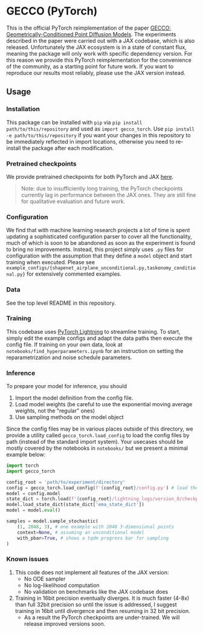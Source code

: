 # GECCO (PyTorch)
This is the official PyTorch reimplementation of the paper [GECCO: Geometrically-Conditioned Point Diffusion Models](https://arxiv.org/abs/2303.05916). The experiments described in the paper were carried out with a JAX codebase, which is also released. Unfortunately the JAX ecosystem is in a state of constant flux, meaning the package will only work with specific dependency version. For this reason we provide this PyTorch reimplementation for the convenience of the community, as a starting point for future work. If you want to reproduce our results most reliably, please use the JAX version instead.

## Usage
### Installation
This package can be installed with `pip` via `pip install path/to/this/repository` and used as `import gecco_torch`. Use `pip install -e path/to/this/repository` if you want your changes in this repository to be immediately reflected in import locations, otherwise you need to re-install the package after each modification.

### Pretrained checkpoints
We provide pretrained checkpoints for both PyTorch and JAX [here](https://datasets.epfl.ch/gecco-weights/index.html).

> Note: due to insufficiently long training, the PyTorch checkpoints currently lag in performance between the JAX ones. They are still fine for qualitative evaluation and future work.

### Configuration
We find that with machine learning research projects a lot of time is spent updating a sophisticated configuration parser to cover all the functionality, much of which is soon to be abandoned as soon as the experiment is found to bring no improvements. Instead, this project simply uses `.py` files for configuration with the assumption that they define a `model` object and start training when executed. Please see `example_configs/{shapenet_airplane_unconditional.py,taskonomy_conditional.py}` for extensively commented examples.

### Data
See the top level README in this repository.

### Training
This codebase uses [PyTorch Lightning](https://lightning.ai/docs/pytorch/stable/) to streamline training. To start, simply edit the example configs and adapt the data paths then execute the config file. If training on your own data, look at `notebooks/find_hyperparameters.ipynb` for an instruction on setting the reparametrization and noise schedule parameters.

### Inference
To prepare your model for inference, you should
1. Import the model definition from the config file.
2. Load model weights (be careful to use the exponential moving average weights, not the "regular" ones)
3. Use sampling methods on the model object

Since the config files may be in various places outside of this directory, we provide a utility called `gecco_torch.load_config` to load the config files by path (instead of the standard import system). Your usecases should be mostly covered by the notebooks in `notebooks/` but we present a minimal example below:

```python
import torch
import gecco_torch

config_root = 'path/to/experiment/directory'
config = gecco_torch.load_config(f'{config_root}/config.py') # load the model definition
model = config.model
state_dict = torch.load(f'{config_root}/lightning_logs/version_0/checkpoints/last.ckpt', map_location='cpu')
model.load_state_dict(state_dict['ema_state_dict'])
model = model.eval()

samples = model.sample_stochastic(
    (1, 2048, 3), # one example with 2048 3-dimensional points
    context=None, # assuming an unconditional model
    with_pbar=True, # shows a tqdm progress bar for sampling
)
```

### Known issues
1. This code does not implement all features of the JAX version:
    * No ODE sampler
    * No log-likelihood computation
    * No validation on benchmarks like the JAX codebase does
2. Training in 16bit precision eventually diverges. It is much faster (4-8x) than full 32bit precision so until the issue is addressed, I suggest training in 16bit until divergence and then resuming in 32 bit precision.
    * As a result the PyTorch checkpoints are under-trained. We will release improved versions soon.